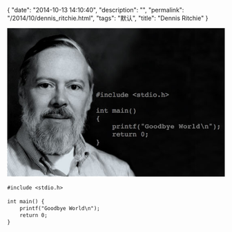 {
  "date": "2014-10-13 14:10:40",
  "description": "",
  "permalink": "/2014/10/dennis_ritchie.html",
  "tags": "默认",
  "title": "Dennis Ritchie"
}

![dennis ritchie](/image/dennis_ritchie.jpg)

    #include <stdio.h>

    int main() {
        printf("Goodbye World\n");
        return 0;
    }